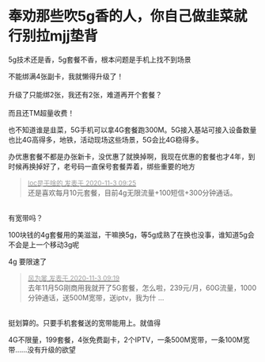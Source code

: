 # 奉劝那些吹5g香的人，你自己做韭菜就行别拉mjj垫背


5g技术还是香，5g套餐不香，根本问题是手机上找不到场景

不能绑满4张副卡，我就懒得升级了！<br />
<br />
升级了只能绑2张，我还有2张，难道再开个套餐？<br />
<br />
而且还TM超量收费！

也不知道谁是韭菜，5G手机可以拿4G套餐跑300M。5G接入基站可接入设备数量也比4G高得多，地铁，活动现场这些场景，5G会比4G稳得多。

办优惠套餐不都是办张新卡，没优惠了就换掉啊，我现在优惠的套餐也才4年，到时候再换掉好了，老号码一直保号套餐弄着，绑些重要的地方

<div class="quote"><blockquote><font size="2"><a href="https://www.hostloc.com/forum.php?mod=redirect&amp;goto=findpost&amp;pid=9393333&amp;ptid=761570" target="_blank"><font color="#999999">loc是干啥的 发表于 2020-11-3 09:25</font></a></font><br />
还是喜欢每月10元套餐，目前4g无限流量+100短信+300分钟通话。</blockquote></div><br />
有宽带吗？

100块钱的4g套餐用的美滋滋，干嘛换5g，等5g成熟了在换也没事，谁知道5g会不会是上一个移动3g呢<img src="static/image/smiley/default/lol.gif" smilieid="12" border="0" alt="" />

4g 要限速了

<div class="quote"><blockquote><font size="2"><a href="https://www.hostloc.com/forum.php?mod=redirect&amp;goto=findpost&amp;pid=9393297&amp;ptid=761570" target="_blank"><font color="#999999">风为裳 发表于 2020-11-3 09:19</font></a></font><br />
去年11月5G刚商用我就开了5G套餐，怎么啦，239元/月，60G流量，1000分钟通话，送500M宽带，送iptv，我为什 ...</blockquote></div><br />
挺划算的。只要手机套餐送的宽带能用上。就值得

4G不限量，199套餐，4张免费副卡，2个IPTV，一条500M宽带，一条100M宽带……没有升级的欲望
